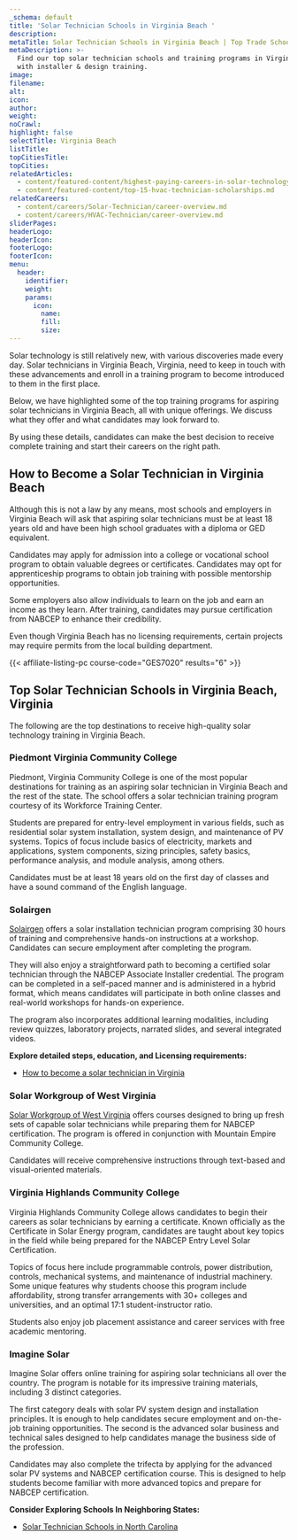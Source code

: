 ```yaml
---
_schema: default
title: 'Solar Technician Schools in Virginia Beach '
description:
metaTitle: Solar Technician Schools in Virginia Beach | Top Trade Schools
metaDescription: >-
  Find our top solar technician schools and training programs in Virginia Beach
  with installer & design training.
image:
filename:
alt:
icon:
author:
weight:
noCrawl:
highlight: false
selectTitle: Virginia Beach
listTitle:
topCitiesTitle:
topCities:
relatedArticles:
  - content/featured-content/highest-paying-careers-in-solar-technology.md
  - content/featured-content/top-15-hvac-technician-scholarships.md
relatedCareers:
  - content/careers/Solar-Technician/career-overview.md
  - content/careers/HVAC-Technician/career-overview.md
sliderPages:
headerLogo:
headerIcon:
footerLogo:
footerIcon:
menu:
  header:
    identifier:
    weight:
    params:
      icon:
        name:
        fill:
        size:
---
```

Solar technology is still relatively new, with various discoveries made every day. Solar technicians in Virginia Beach, Virginia, need to keep in touch with these advancements and enroll in a training program to become introduced to them in the first place.

Below, we have highlighted some of the top training programs for aspiring solar technicians in Virginia Beach, all with unique offerings. We discuss what they offer and what candidates may look forward to.

By using these details, candidates can make the best decision to receive complete training and start their careers on the right path.

## **How to Become a Solar Technician in Virginia Beach**

Although this is not a law by any means, most schools and employers in Virginia Beach will ask that aspiring solar technicians must be at least 18 years old and have been high school graduates with a diploma or GED equivalent.

Candidates may apply for admission into a college or vocational school program to obtain valuable degrees or certificates. Candidates may opt for apprenticeship programs to obtain job training with possible mentorship opportunities.

Some employers also allow individuals to learn on the job and earn an income as they learn. After training, candidates may pursue certification from NABCEP to enhance their credibility.

Even though Virginia Beach has no licensing requirements, certain projects may require permits from the local building department.

{{< affiliate-listing-pc course-code="GES7020" results="6" >}}

## **Top Solar Technician Schools in Virginia Beach, Virginia**

The following are the top destinations to receive high-quality solar technology training in Virginia Beach.

### **Piedmont Virginia Community College**

Piedmont, Virginia Community College is one of the most popular destinations for training as an aspiring solar technician in Virginia Beach and the rest of the state. The school offers a solar technician training program courtesy of its Workforce Training Center.

Students are prepared for entry-level employment in various fields, such as residential solar system installation, system design, and maintenance of PV systems. Topics of focus include basics of electricity, markets and applications, system components, sizing principles, safety basics, performance analysis, and module analysis, among others.

Candidates must be at least 18 years old on the first day of classes and have a sound command of the English language.

### **Solairgen**

[Solairgen](https://solairgen.com/) offers a solar installation technician program comprising 30 hours of training and comprehensive hands-on instructions at a workshop. Candidates can secure employment after completing the program.

They will also enjoy a straightforward path to becoming a certified solar technician through the NABCEP Associate Installer credential. The program can be completed in a self-paced manner and is administered in a hybrid format, which means candidates will participate in both online classes and real-world workshops for hands-on experience.

The program also incorporates additional learning modalities, including review quizzes, laboratory projects, narrated slides, and several integrated videos.

**Explore detailed steps, education, and Licensing requirements:**

* [How to become a solar technician in Virginia](https://toptradeschool.com/near-you/solar-technician/virginia/)

### **Solar Workgroup of West Virginia**

[Solar Workgroup of West Virginia](https://swvasolar.org/) offers courses designed to bring up fresh sets of capable solar technicians while preparing them for NABCEP certification. The program is offered in conjunction with Mountain Empire Community College.

Candidates will receive comprehensive instructions through text-based and visual-oriented materials.

### **Virginia Highlands Community College**

Virginia Highlands Community College allows candidates to begin their careers as solar technicians by earning a certificate. Known officially as the Certificate in Solar Energy program, candidates are taught about key topics in the field while being prepared for the NABCEP Entry Level Solar Certification.

Topics of focus here include programmable controls, power distribution, controls, mechanical systems, and maintenance of industrial machinery. Some unique features why students choose this program include affordability, strong transfer arrangements with 30+ colleges and universities, and an optimal 17:1 student-instructor ratio.

Students also enjoy job placement assistance and career services with free academic mentoring.

### **Imagine Solar**

Imagine Solar offers online training for aspiring solar technicians all over the country. The program is notable for its impressive training materials, including 3 distinct categories.

The first category deals with solar PV system design and installation principles. It is enough to help candidates secure employment and on-the-job training opportunities. The second is the advanced solar business and technical sales designed to help candidates manage the business side of the profession.

Candidates may also complete the trifecta by applying for the advanced solar PV systems and NABCEP certification course. This is designed to help students become familiar with more advanced topics and prepare for NABCEP certification.

**Consider Exploring Schools In Neighboring States:**

* [Solar Technician Schools in North Carolina](https://toptradeschools.com/near-you/solar-technician/north-carolina/)